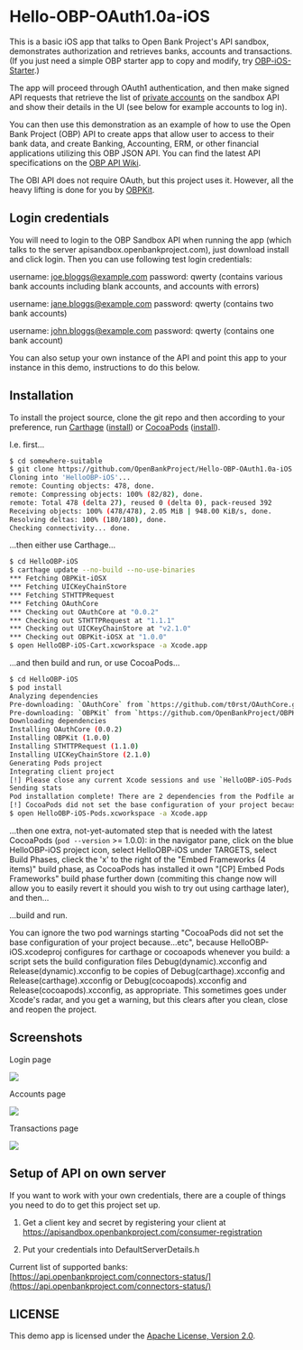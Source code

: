 Hello-OBP-OAuth1.0a-iOS
========================

This is a basic iOS app that talks to Open Bank Project's API sandbox, demonstrates authorization and retrieves banks, accounts and transactions. (If you just need a simple OBP starter app to copy and modify, try [OBP-iOS-Starter](https://github.com/OpenBankProject/OBP-iOS-Starter).)

The app will proceed through OAuth1 authentication, and then make signed API requests that retrieve the list of [private accounts](https://github.com/OpenBankProject/OBP-API/wiki/REST-API-V1.2#accounts-private) on the sandbox API and show their details in the UI (see below for example accounts to log in). 

You can then use this demonstration as an example of how to use the Open Bank Project (OBP) API to create apps that allow user to access to their bank data, and create Banking, Accounting, ERM, or other financial applications utilizing this OBP JSON API. You can find the latest API specifications on the [OBP API Wiki](https://github.com/OpenBankProject/OBP-API/wiki).

The OBI API does not require OAuth, but this project uses it. However, all the heavy lifting is done for you by [OBPKit](https://github.com/OpenBankProject/OBPKit-iOSX).

## Login credentials

You will need to login to the OBP Sandbox API when running the app (which talks to the server apisandbox.openbankproject.com), just download install and click login. Then you can use following test login credentials:

username: joe.bloggs@example.com
password: qwerty
(contains various bank accounts including blank accounts, and accounts with errors) 

username: jane.bloggs@example.com
password: qwerty
(contains two bank accounts)

username: john.bloggs@example.com
password: qwerty
(contains one bank account)

You can also setup your own instance of the API and point this app to your instance in this demo, instructions to do this below.

## Installation

To install the project source, clone the git repo and then according to your preference, run [Carthage][] ([install][Carthage-install]) or [CocoaPods][] ([install][CocoaPods-install]).

I.e. first...

```sh
$ cd somewhere-suitable
$ git clone https://github.com/OpenBankProject/Hello-OBP-OAuth1.0a-iOS.git HelloOBP-iOS
Cloning into 'HelloOBP-iOS'...
remote: Counting objects: 478, done.
remote: Compressing objects: 100% (82/82), done.
remote: Total 478 (delta 27), reused 0 (delta 0), pack-reused 392
Receiving objects: 100% (478/478), 2.05 MiB | 948.00 KiB/s, done.
Resolving deltas: 100% (180/180), done.
Checking connectivity... done.
```

...then either use Carthage...

```sh
$ cd HelloOBP-iOS
$ carthage update --no-build --no-use-binaries 
*** Fetching OBPKit-iOSX
*** Fetching UICKeyChainStore
*** Fetching STHTTPRequest
*** Fetching OAuthCore
*** Checking out OAuthCore at "0.0.2"
*** Checking out STHTTPRequest at "1.1.1"
*** Checking out UICKeyChainStore at "v2.1.0"
*** Checking out OBPKit-iOSX at "1.0.0"
$ open HelloOBP-iOS-Cart.xcworkspace -a Xcode.app
```

...and then build and run, or use CocoaPods...

```sh
$ cd HelloOBP-iOS
$ pod install 
Analyzing dependencies
Pre-downloading: `OAuthCore` from `https://github.com/t0rst/OAuthCore.git`, commit `03121e6b8bc7ba3dea07df1289546134b192b494`
Pre-downloading: `OBPKit` from `https://github.com/OpenBankProject/OBPKit-iOSX.git`, commit `bb55d0add08e7da87844bfc3108d88a9e8b467a7`
Downloading dependencies
Installing OAuthCore (0.0.2)
Installing OBPKit (1.0.0)
Installing STHTTPRequest (1.1.0)
Installing UICKeyChainStore (2.1.0)
Generating Pods project
Integrating client project
[!] Please close any current Xcode sessions and use `HelloOBP-iOS-Pods.xcworkspace` for this project from now on.
Sending stats
Pod installation complete! There are 2 dependencies from the Podfile and 4 total pods installed.
[!] CocoaPods did not set the base configuration of your project because...
$ open HelloOBP-iOS-Pods.xcworkspace -a Xcode.app
```

...then one extra, not-yet-automated step that is needed with the latest CocoaPods (`pod --version` >= 1.0.0): in the navigator pane, click on the blue HelloOBP-iOS project icon, select HelloOBP-iOS under TARGETS, select Build Phases, clieck the 'x' to the right of the "Embed Frameworks (4 items)" build phase, as CocoaPods has installed it own "[CP] Embed Pods Frameworks" build phase further down (commiting this change now will allow you to easily revert it should you wish to try out using carthage later), and then...

...build and run. 

You can ignore the two pod warnings starting "CocoaPods did not set the base configuration of your project because...etc", because HelloOBP-iOS.xcodeproj configures for carthage or cocoapods whenever you build: a script sets the build configuration files Debug(dynamic).xcconfig and Release(dynamic).xcconfig to be copies of Debug(carthage).xcconfig and Release(carthage).xcconfig or Debug(cocoapods).xcconfig and Release(cocoapods).xcconfig, as appropriate. This sometimes goes under Xcode's radar, and you get a warning, but this clears after you clean, close and reopen the project.

## Screenshots

Login page

<img src="https://raw.githubusercontent.com/OpenBankProject/Hello-OBP-OAuth1.0a-IOS/master/images/hello-obp-login.png" />

Accounts page

<img src="https://raw.githubusercontent.com/OpenBankProject/Hello-OBP-OAuth1.0a-IOS/master/images/hello-obp-accounts.png" />

Transactions page

<img src="https://raw.githubusercontent.com/OpenBankProject/Hello-OBP-OAuth1.0a-IOS/master/images/hello-obp-transactions.png" />

## Setup of API on own server

If you want to work with your own credentials, there are a couple of things you need to do to get this project set up.

1. Get a client key and secret by registering your client at https://apisandbox.openbankproject.com/consumer-registration

2. Put your credentials into DefaultServerDetails.h

Current list of supported banks:  [https://api.openbankproject.com/connectors-status/](https://api.openbankproject.com/connectors-status/)

## LICENSE

This demo app is licensed under the [Apache License, Version 2.0](http://www.apache.org/licenses/LICENSE-2.0.html).

[Carthage]: https://github.com/Carthage/Carthage/blob/master/README.md
[Carthage-install]: https://github.com/Carthage/Carthage/blob/master/README.md#installing-carthage
[CocoaPods]: https://github.com/CocoaPods/CocoaPods/blob/master/README.md
[CocoaPods-install]: http://guides.cocoapods.org/using/getting-started.html#installation
